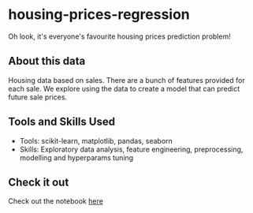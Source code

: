 # housing-prices-regression
Oh look, it's everyone's favourite housing prices prediction problem! 

## About this data
Housing data based on sales. There are a bunch of features provided for each sale. We explore using the data to create a model that can predict future sale prices.

## Tools and Skills Used
- Tools: scikit-learn, matplotlib, pandas, seaborn
- Skills: Exploratory data analysis, feature engineering, preprocessing, modelling and hyperparams tuning

## Check it out
Check out the notebook [here](https://github.com/wlteo/housing-prices-regression/blob/master/Housing%20Price%20Prediction.ipynb)
